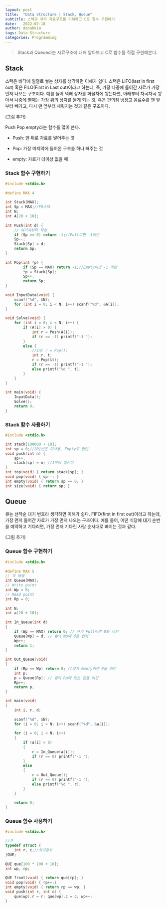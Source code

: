```yaml
---
layout: post
title:  "Data Structure | Stack, Queue"
subtitle: 스택과 큐의 자료구조를 이해하고 C로 함수 구현하기
date:   2022-07-18
author: danahkim
tags: Data-Structure
categories: Programming
---
```


>  Stack과 Queue라는 자료구조에 대해 알아보고 C로 함수를 직접 구현해본다.



## Stack

스택은 바닥에 일렬로 쌓는 상자를 생각하면 이해가 쉽다. 스택은 LIFO(last in first out) 혹은 FILO(First in Last out)이라고 하는데, 즉, 가장 나중에 들어간 자료가 가장 먼저 나오는 구조이다. 예를 들어 택배 상자를 화물차에 쌓는다면, 아래부터 차곡차곡 쌓아서 나중에 뺄때는 가장 위의 상자를 들게 되는 것, 혹은 편의점 냉장고 음료수를 맨 앞부터 빼가고, 다시 맨 앞부터 채워지는 것과 같은 구조이다.

(그림 추가)

Push Pop empty라는 함수를 많이 쓴다.

- Push: 맨 뒤로 자료를 넣어주는 것

- Pop: 가장 마지막에 들어온 구조를 하나 빼주는 것

- empty: 자료가 더이상 없을 때 

### Stack 함수 구현하기

```c
#include <stdio.h>
 
#define MAX 4
 
int Stack[MAX];
int Sp = MAX;//FD스택
int N;
int A[20 + 10];
 
int Push(int d) {
    // 여기서부터 작성
    if (Sp == 0) return -1;//Full이면 -1리턴
    Sp--;
    Stack[Sp] = d;
    return Sp;
}
 
int Pop(int *p) {
        if (Sp == MAX) return -1;//Empty이면 -1 리턴
        *p = Stack[Sp];
        Sp++;
        return Sp;
}
 
void InputData(void) {
    scanf("%d", &N);
    for (int i = 0; i < N; i++) scanf("%d", &A[i]);
}
 
void Solve(void) {
    for (int i = 0; i < N; i++) {
        if (A[i] > 0) {
            int r = Push(A[i]);
            if (r == -1) printf("-1 ");
        }
        else {
            //int r = Pop();
            int r, t;
            r = Pop(&t);
            if (r == -1) printf("-1 ");
            else printf("%d ", t);
        }
    }
}
 
int main(void) {
    InputData();
    Solve();
    return 0;
}
```

### Stack 함수 사용하기

```c
#include <stdio.h>

int stack[100000 + 10];
int sp = 0;//[0]번은 미사용, Empty로 판단
void push(int n) {
    sp++;
    stack[sp] = n; //1부터 쌓는다
}
int top(void) { return stack[sp]; }
void pop(void) { sp--; }
int empty(void) { return sp == 0; }
int size(void) { return sp; }
```



## Queue

큐는 선착순 대기 번호라 생각하면 이해가 쉽다. FIFO(first in first out)이라고 하는데, 가장 먼저 들어간 자료가 가장 먼저 나오는 구조이다. 예를 들어, 어떤 식당에 대기 순번을 예약하고 기다리면, 가장 먼저 기다린 사람 순서대로 빠지는 것과 같다.

(그림 추가)

### Queue 함수 구현하기

```c
#include <stdio.h>
 
#define MAX 5
// 큐 배열
int Queue[MAX];
// Write point
int Wp = 0;
// Read point
int Rp = 0;
 
int N;
int a[20 + 10];
 
int In_Queue(int d)
{
    if (Wp == MAX) return 0; // 큐가 Full이면 0을 리턴
    Queue[Wp] = d; // 큐의 Wp에 d를 입력
    Wp++;
    return 1;
}
 
int Out_Queue(void)
{
    if (Rp == Wp) return 0; //큐가 Empty이면 0을 리턴
    int p;
    p = Queue[Rp]; // 큐의 Rp에 있는 값을 리턴
    Rp++;
    return p;
}

int main(void)
{
    int i, r, d;
 
    scanf("%d", &N);
    for (i = 0; i < N; i++) scanf("%d", &a[i]);
 
    for (i = 0; i < N; i++)
    {
        if (a[i] > 0)
        {
            r = In_Queue(a[i]);
            if (r == 0) printf("-1 ");
        }
        else
        {
            r = Out_Queue();
            if (r == 0) printf("-1 ");
            else printf("%d ", r);
        }
    }
 
    return 0;
}
```

### Queue 함수 사용하기

```c
#include <stdio.h>

//큐
typedef struct {
    int r, c;//위치정보
}QUE;
 
QUE que[100 * 100 + 10];
int wp, rp;
 
QUE front(void) { return que[rp]; }
void pop(void) { rp++;}
int empty(void) { return rp == wp; }
void push(int r, int c) {
    que[wp].r = r; que[wp].c = c; wp++;
}
```

